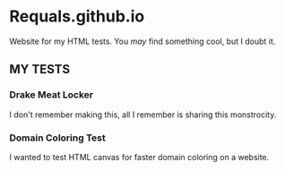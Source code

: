 # Requals.github.io
Website for my HTML tests. You *may* find something cool, but I doubt it.



## MY TESTS

### Drake Meat Locker
I don't remember making this, all I remember is sharing this monstrocity.
### Domain Coloring Test
I wanted to test HTML canvas for faster domain coloring on a website.

